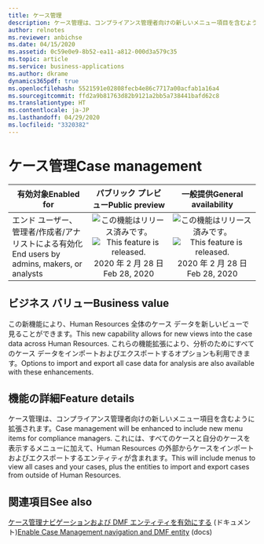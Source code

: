 ```yaml
---
title: ケース管理
description: ケース管理は、コンプライアンス管理者向けの新しいメニュー項目を含むように拡張されます。 これには、すべてのケースと自分のケースを表示するメニュー、および Human Resources の外部からケースをインポートおよびエクスポートするエンティティが含まれます。
author: relnotes
ms.reviewer: anbichse
ms.date: 04/15/2020
ms.assetid: 0c59e0e9-8b52-ea11-a812-000d3a579c35
ms.topic: article
ms.service: business-applications
ms.author: dkrame
dynamics365pdf: true
ms.openlocfilehash: 5521591e02808fecb4e86c7717a00acfab1a16a4
ms.sourcegitcommit: ffd2a9b81763d82b9121a2bb5a738441bafd62c8
ms.translationtype: HT
ms.contentlocale: ja-JP
ms.lasthandoff: 04/29/2020
ms.locfileid: "3320382"
---
```

# <a name="case-management"></a><span data-ttu-id="fe2af-104">ケース管理</span><span class="sxs-lookup"><span data-stu-id="fe2af-104">Case management</span></span>


| <span data-ttu-id="fe2af-105">有効対象</span><span class="sxs-lookup"><span data-stu-id="fe2af-105">Enabled for</span></span>    |  <span data-ttu-id="fe2af-106">パブリック プレビュー</span><span class="sxs-lookup"><span data-stu-id="fe2af-106">Public preview</span></span> | <span data-ttu-id="fe2af-107">一般提供</span><span class="sxs-lookup"><span data-stu-id="fe2af-107">General availability</span></span> | 
| ---------- | :----------: |:----------: |
|<span data-ttu-id="fe2af-108">エンド ユーザー、管理者/作成者/アナリストによる有効化</span><span class="sxs-lookup"><span data-stu-id="fe2af-108">End users by admins, makers, or analysts</span></span>|<span data-ttu-id="fe2af-109">![この機能はリリース済みです。](/dynamics365-release-plan/media/green-checkmark.png "この機能はリリース済みです。")</span><span class="sxs-lookup"><span data-stu-id="fe2af-109">![This feature is released.](/dynamics365-release-plan/media/green-checkmark.png "This feature is released.")</span></span> <span data-ttu-id="fe2af-110">2020 年 2 月 28 日</span><span class="sxs-lookup"><span data-stu-id="fe2af-110">Feb 28, 2020</span></span>| <span data-ttu-id="fe2af-111">![この機能はリリース済みです。](/dynamics365-release-plan/media/green-checkmark.png "この機能はリリース済みです。")</span><span class="sxs-lookup"><span data-stu-id="fe2af-111">![This feature is released.](/dynamics365-release-plan/media/green-checkmark.png "This feature is released.")</span></span> <span data-ttu-id="fe2af-112">2020 年 2 月 28 日</span><span class="sxs-lookup"><span data-stu-id="fe2af-112">Feb 28, 2020</span></span>|


## <a name="business-value"></a><span data-ttu-id="fe2af-113">ビジネス バリュー</span><span class="sxs-lookup"><span data-stu-id="fe2af-113">Business value</span></span>
<!-- bv start -->
<span data-ttu-id="fe2af-114">この新機能により、Human Resources 全体のケース データを新しいビューで見ることができます。</span><span class="sxs-lookup"><span data-stu-id="fe2af-114">This new capability allows for new views into the case data across Human Resources.</span></span> <span data-ttu-id="fe2af-115">これらの機能拡張により、分析のためにすべてのケース データをインポートおよびエクスポートするオプションも利用できます。</span><span class="sxs-lookup"><span data-stu-id="fe2af-115">Options to import and export all case data for analysis are also available with these enhancements.</span></span>
<!-- bv end -->



## <a name="feature-details"></a><span data-ttu-id="fe2af-116">機能の詳細</span><span class="sxs-lookup"><span data-stu-id="fe2af-116">Feature details</span></span>
<!--feature detail start -->
<span data-ttu-id="fe2af-117">ケース管理は、コンプライアンス管理者向けの新しいメニュー項目を含むように拡張されます。</span><span class="sxs-lookup"><span data-stu-id="fe2af-117">Case management will be enhanced to include new menu items for compliance managers.</span></span> <span data-ttu-id="fe2af-118">これには、すべてのケースと自分のケースを表示するメニューに加えて、Human Resources の外部からケースをインポートおよびエクスポートするエンティティが含まれます。</span><span class="sxs-lookup"><span data-stu-id="fe2af-118">This will include menus to view all cases and your cases, plus the entities to import and export cases from outside of Human Resources.</span></span>
<!--feature detail end -->










## <a name="see-also"></a><span data-ttu-id="fe2af-119">関連項目</span><span class="sxs-lookup"><span data-stu-id="fe2af-119">See also</span></span>

<!--docs start-->
<span data-ttu-id="fe2af-120">[ケース管理ナビゲーションおよび DMF エンティティを有効にする](https://docs.microsoft.com/dynamics365/human-resources/hr-whats-new-2020-02-25#enable-case-management-navigation-and-data-management-framework-dmf-entity-414754) (ドキュメント)</span><span class="sxs-lookup"><span data-stu-id="fe2af-120">[Enable Case Management navigation and DMF entity](https://docs.microsoft.com/dynamics365/human-resources/hr-whats-new-2020-02-25#enable-case-management-navigation-and-data-management-framework-dmf-entity-414754) (docs)</span></span>
<!--docs end-->
